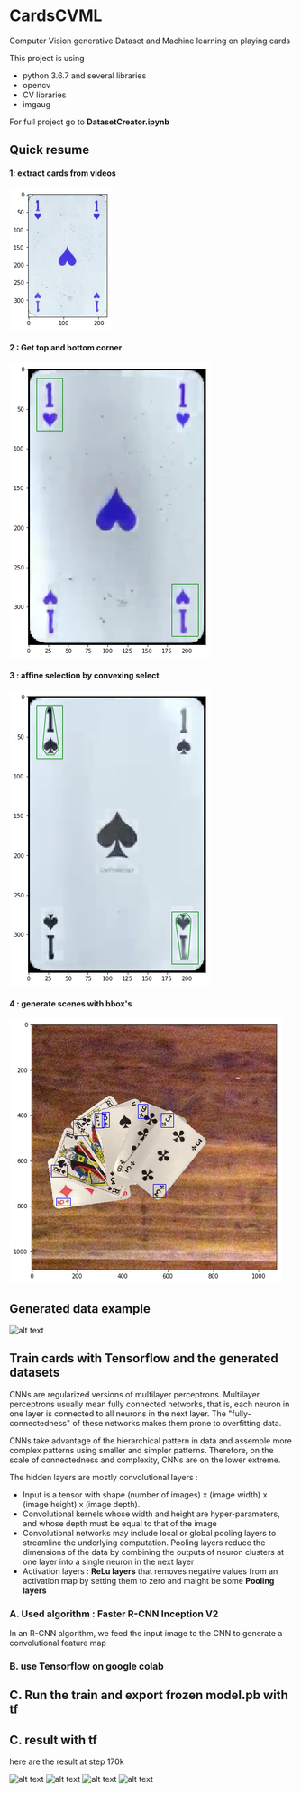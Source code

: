 # CardsCVML

Computer Vision generative Dataset and Machine learning on playing cards

This project is using
  - python 3.6.7 and several libraries
  - opencv
  - CV libraries
  - imgaug
  
For full project go to **DatasetCreator.ipynb**

## Quick resume
#### 1: extract cards from videos 
![png](data_ex/output_17_2.png)

#### 2 : Get top and bottom corner
![png](data_ex/output_20_1.png)

#### 3 : affine selection by convexing select

![png](data_ex/output_23_1.png)

#### 4 : generate scenes with bbox's

![png](data_ex/output_32_1.png)


## Generated data example
![alt text](https://raw.githubusercontent.com/hugofloter/CardsCVML/master/data_ex/hand_ex.jpg)
  
 
## Train cards with Tensorflow and the generated datasets
CNNs are regularized versions of multilayer perceptrons. Multilayer perceptrons usually mean fully connected networks, that is, each neuron in one layer is connected to all neurons in the next layer. The "fully-connectedness" of these networks makes them prone to overfitting data. 

CNNs take advantage of the hierarchical pattern in data and assemble more complex patterns using smaller and simpler patterns. Therefore, on the scale of connectedness and complexity, CNNs are on the lower extreme.

The hidden layers are mostly convolutional layers : 
+ Input is a tensor with shape (number of images) x (image width) x (image height) x (image depth).
+ Convolutional kernels whose width and height are hyper-parameters, and whose depth must be equal to that of the image
+ Convolutional networks may include local or global pooling layers to streamline the underlying computation. Pooling layers reduce the dimensions of the data by combining the outputs of neuron clusters at one layer into a single neuron in the next layer
+ Activation layers :  **ReLu layers**  that removes negative values from an activation map by setting them to zero and maight be some **Pooling layers**


### A. Used algorithm : Faster R-CNN Inception V2

In an R-CNN algorithm, we feed the input image to the CNN to generate a convolutional feature map

### B. use Tensorflow on google colab


## C. Run the train and export  frozen model.pb with tf



## C. result with tf
here are the result at step 170k

![alt text](https://raw.githubusercontent.com/hugofloter/CardsCVML/master/data_ex/ML/result3.jpg)
![alt text](https://raw.githubusercontent.com/hugofloter/CardsCVML/master/data_ex/ML/result1.jpg)
![alt text](https://raw.githubusercontent.com/hugofloter/CardsCVML/master/data_ex/ML/result2.jpg)
![alt text](https://raw.githubusercontent.com/hugofloter/CardsCVML/master/data_ex/ML/result4.jpg)
